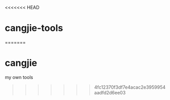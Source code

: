 <<<<<<< HEAD
# cangjie-tools
=======
# cangjie
my own tools
>>>>>>> 4fc12370f3df7e4acac2e3959954aadfd2d6ee03
